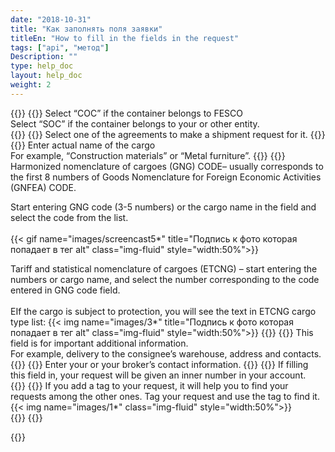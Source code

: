 ```yaml
---
date: "2018-10-31"
title: "Как заполнять поля заявки"
titleEn: "How to fill in the fields in the request"
tags: ["api", "метод"]
Description: ""
type: help_doc
layout: help_doc
weight: 2
---
```


{{<accordion>}}
  {{<accordionItem isOpen="true" idNumber="1" title="“ownership of the container” Field">}}
    Select “COC” if the container belongs to FESCO<br/>
Select “SOC” if the container belongs to your or other entity.
<br/>
  {{</accordionItem>}}
  {{<accordionItem isOpen="false" idNumber="2" title="“Legal entity” Field">}}
    Select one of the agreements to make a shipment request for it.
  {{</accordionItem>}}
  {{<accordionItem isOpen="false" idNumber="3" title="“Cargo name on B/L” Field">}}
    Enter actual name of the cargo<br/>
For example, “Construction materials” or “Metal furniture”.
{{</accordionItem>}}
{{<accordionItem isOpen="false" idNumber="4" title="ETCNG - GNG Codes">}}
    Harmonized nomenclature of cargoes (GNG) CODE– usually corresponds to the first 8 numbers of Goods Nomenclature for Foreign Economic Activities (GNFEA) CODE.<br/>

Start entering GNG code (3-5 numbers) or the cargo name in the field and select the code from the list. <br/>
<br/>
{{< gif name="images/screencast5*" title="Подпись к фото которая попадает в тег alt" class="img-fluid" style="width:50%">}}
<br/>

Tariff and statistical nomenclature of cargoes (ETCNG) – start entering the numbers or cargo name, and select the number corresponding to the code entered in GNG code field.<br/>
<br/>
ЕIf the cargo is subject to protection, you will see the text in ETCNG cargo type list:
{{< img name="images/3*" title="Подпись к фото которая попадает в тег alt" class="img-fluid" style="width:50%">}}
  {{</accordionItem>}}
    {{<accordionItem isOpen="false" idNumber="5" title="“Additional requirements” field">}}
    This field is for important additional information.<br/>
For example, delivery to the consignee’s warehouse, address and contacts.
  {{</accordionItem>}}
   {{<accordionItem isOpen="false" idNumber="6" title="Data for “notify” field on B/L">}}
    Enter your or your broker’s contact information.
  {{</accordionItem>}}
  {{<accordionItem isOpen="false" idNumber="7" title="“Order #” field">}}
    If filling this field in, your request will be given an inner number in your account.
<br/>
  {{</accordionItem>}}
    {{<accordionItem isOpen="false" idNumber="8" title="“Tag” field">}}
    If you add a tag to your request, it will help you to find your requests among the other ones. Tag your request and use the tag to find it.
{{< img name="images/1*" class="img-fluid" style="width:50%">}}
<br/>
  {{</accordionItem>}}
{{</accordion>}}

{{<isHelpful>}}

